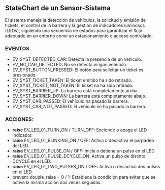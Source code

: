## StateChart de un Sensor-Sistema

El sistema maneja la detección de vehículos, la solicitud y emisión de tickets, el control de la barrera y la gestión de indicadores luminosos (LEDs), siguiendo una secuencia de estados para garantizar el flujo adecuado en un entorno como un estacionamiento o acceso controlado.

### EVENTOS

- EV_SYST_DETECTED_CAR: Detecta la presencia de un vehículo.
- EV_NO_CAR_DETECTED: No se detecta ningún vehículo.
- EV_SYST_BUTTON_PRESSED: El botón para solicitar un ticket es presionado.
- EV_SYST_TICKET_TAKEN: El ticket emitido ha sido retirado.
- EV_SYST_TICKET_NOT_TAKEN: El ticket no ha sido retirado.
- EV_SYST_BARRIER_UP: La barrera está completamente arriba.
- EV_SYST_BARRIER_DOWN: La barrera está completamente abajo.
- EV_SYST_CAR_PASSED: El vehículo ha pasado la barrera.
- EV_SYST_CAR_NOT_PASSED: El vehículo no ha pasado la barrera.

### ACCIONES:

- **raise** EV_LED_01_TURN_ON / TURN_OFF: Enciende o apaga el LED indicador.
- **raise** EV_LED_01_BLINKING_ON / OFF: Activa o desactiva el parpadeo del LED.
- **raise** EV_LED_01_PULSE_ON / OFF: Inicia o detiene un pulso en el LED.
- **raise** EV_LED_01_PULSE_DCYCLE_ON: Activa un pulso de distinto DCYCLE en el LED.
- **raise** EV_LED_01_TWO_PULSES_ON / OFF: Activa o desactiva dos pulsos en el LED.
- prevent_double_raise = 0 / 1: Establece la condición para evitar que se active la misma acción dos veces seguidas.
